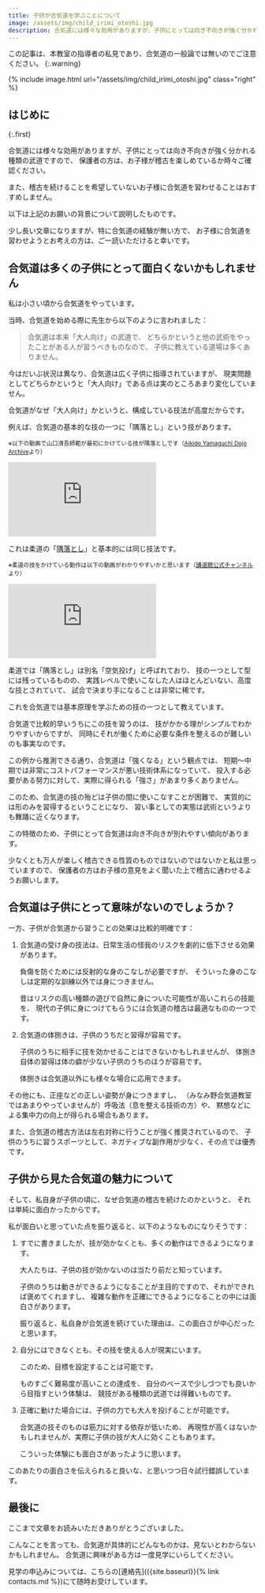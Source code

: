 ```yaml
---
title: 子供が合気道を学ぶことについて
image: /assets/img/child_irimi_otoshi.jpg
description: 合気道には様々な効用がありますが、子供にとっては向き不向きが強く分かれる種類の武道ですので、保護者の方は、お子様が稽古を楽しめているか時々ご確認ください。
---
```


この記事は、本教室の指導者の私見であり、合気道の一般論では無いのでご注意ください。
{:.warning}

{% include image.html url="/assets/img/child_irimi_otoshi.jpg" class="right" %}

## はじめに
{:.first}

合気道には様々な効用がありますが、子供にとっては向き不向きが強く分かれる種類の武道ですので、
保護者の方は、お子様が稽古を楽しめているか時々ご確認ください。

また、稽古を続けることを希望していないお子様に合気道を習わせることはおすすめしません。

以下は上記のお願いの背景について説明したものです。

少し長い文章になりますが、特に合気道の経験が無い方で、
お子様に合気道を習わせようとお考えの方は、ご一読いただけると幸いです。

## 合気道は多くの子供にとって面白くないかもしれません

私は小さい頃から合気道をやっています。

当時、合気道を始める際に先生から以下のように言われました：

> 合気道は本来「大人向け」の武道で、
> どちらかというと他の武術をやったことがある人が習うべきものなので、
> 子供に教えている道場は多くありません。

今はだいぶ状況は異なり、合気道は広く子供に指導されていますが、
現実問題としてどちらかというと「大人向け」である点は実のところあまり変化していません。

合気道がなぜ「大人向け」かというと、構成している技法が高度だからです。

例えば、合気道の基本的な技の一つに「隅落とし」という技があります。

<small>※以下の動画で山口清吾師範が最初にかけている技が隅落としです（[Aikido Yamaguchi Dojo Archive](https://www.youtube.com/channel/UCNEKj6gqVlg9e8em05DB-Lw/)より）</small>

<iframe class="youtube" src="https://www.youtube.com/embed/33pe6pnw9C8?controls=0" title="YouTube video player" frameborder="0" allow="accelerometer; autoplay; clipboard-write; encrypted-media; gyroscope; picture-in-picture" allowfullscreen></iframe>

これは柔道の「[隅落とし](https://ja.wikipedia.org/wiki/%E9%9A%85%E8%90%BD)」と基本的には同じ技法です。

<small>※柔道の技をかけている動作は以下の動画がわかりやすいかと思います（[講道館公式チャンネル](https://www.youtube.com/channel/UCtF6tu7GuZYkZzht5MIv8UQ)より）</small>

<iframe class="youtube" src="https://www.youtube.com/embed/lLU9wv52ni0?controls=0" title="YouTube video player" frameborder="0" allow="accelerometer; autoplay; clipboard-write; encrypted-media; gyroscope; picture-in-picture" allowfullscreen></iframe>

柔道では「隅落とし」は別名「空気投げ」と呼ばれており、
技の一つとして型には残っているものの、
実践レベルで使いこなした人はほとんどいない、高度な技とされていて、
試合で決まり手になることは非常に稀です。

これを合気道では基本原理を学ぶための技の一つとして教えています。

合気道で比較的早いうちにこの技を習うのは、
技がかかる理がシンプルでわかりやすいからですが、
同時にそれが働くために必要な条件を整えるのが難しいのも事実なのです。

この例から推測できる通り、合気道は「強くなる」という観点では、
短期～中期では非常にコストパフォーマンスが悪い技術体系になっていて、
投入する必要がある努力に対して、実際に得られる「強さ」があまり多くありません。

このため、合気道の技の殆どは子供の間に使いこなすことが困難で、
実質的には形のみを習得するということになり、
習い事としての実態は武術というよりも舞踊に近くなります。

この特徴のため、子供にとって合気道は向き不向きが別れやすい傾向があります。

少なくとも万人が楽しく稽古できる性質のものではないのではないかと私は思っていますので、
保護者の方はお子様の意見をよく聞いた上で稽古に通わせるようお願いします。

## 合気道は子供にとって意味がないのでしょうか？

一方、子供が合気道から習うことの効果は比較的明確です：

1. 合気道の受け身の技法は、日常生活の怪我のリスクを劇的に低下させる効果があります。

    負傷を防ぐためには反射的な身のこなしが必要ですが、
    そういった身のこなしは定期的な訓練以外では身につきません。

    昔はリスクの高い種類の遊びで自然に身についた可能性が高いこれらの技能を、
    現代の子供に身につけてもらうには合気道の稽古は最適なものの一つです。

1. 合気道の体捌きは、子供のうちだと習得が容易です。

    子供のうちに相手に技を効かせることはできないかもしれませんが、
    体捌き自体の習得は体の癖が少ない子供のうちのほうが容易です。

    体捌きは合気道以外にも様々な場合に応用できます。

その他にも、正座などの正しい姿勢が身につきますし、
（みなみ野合気道教室ではあまりやっていませんが）呼吸法（息を整える技術の方）や、
黙想などによる集中力の向上が得られる場合もあります。

また、合気道の稽古方法は左右対称に行うことが強く推奨されているので、
子供のうちに習うスポーツとして、ネガティブな副作用が少なく、その点では優秀です。

## 子供から見た合気道の魅力について

そして、私自身が子供の頃に、なぜ合気道の稽古を続けたのかというと、
それは単純に面白かったからです。

私が面白いと思っていた点を振り返ると、以下のようなものになりそうです：

1. すでに書きましたが、技が効かなくとも、多くの動作はできるようになります。

    大人たちは、子供の技が効かないのは当たり前だと知っています。

    子供のうちは動きができるようになることが主目的ですので、それができれば褒めてくれますし、
    複雑な動作を正確にできるようになることの中には面白さがあります。
    
    振り返ると、私自身が合気道を続けていた理由は、この面白さが中心だったと思います。

1. 自分にはできなくとも、その技を使える人が現実にいます。

    このため、目標を設定することは可能です。

    ものすごく難易度が高いことの達成を、
    自分のペースで少しづつでも良いから目指すという体験は、
    競技がある種類の武道では得難いものです。

1. 正確に動けた場合には、子供の力でも大人を投げることが可能です。

    合気道の技そのものは筋力に対する依存が低いため、
    再現性が高くはないかもしれませんが、実際に子供の技が大人に効くこともあります。

    こういった体験にも面白さがあったように思います。

このあたりの面白さを伝えられると良いな、と思いつつ日々試行錯誤しています。

## 最後に

ここまで文章をお読みいただきありがとうございました。

こんなことを言っても、合気道が具体的にどんなものかは、見ないとわからないかもしれません。
合気道に興味がある方は一度見学にいらしてください。

見学の申込みについては、こちらの[連絡先]({{site.baseurl}}{% link contacts.md %})にて随時お受けしています。
